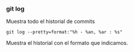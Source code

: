 ### git log
Muestra todo el historial de commits

`git log --pretty=format:"%h - %an, %ar : %s"`

Muestra el historial con el formato que indicamos.

